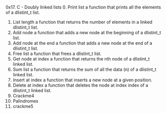 0x17. C - Doubly linked lists
0. Print list
a function that prints all the elements of a dlistint_t list.
1. List length
 a function that returns the number of elements in a linked dlistint_t list.
2. Add node
a function that adds a new node at the beginning of a dlistint_t list.
3. Add node at the end
a function that adds a new node at the end of a dlistint_t list.
4. Free list
 a function that frees a dlistint_t list.
5. Get node at index
a function that returns the nth node of a dlistint_t linked list.
6. Sum list
a function that returns the sum of all the data (n) of a dlistint_t linked list.
7. Insert at index
a function that inserts a new node at a given position.
8. Delete at index
a function that deletes the node at index index of a dlistint_t linked list.
9. Crackme4
10. Palindromes
11. crackme5

